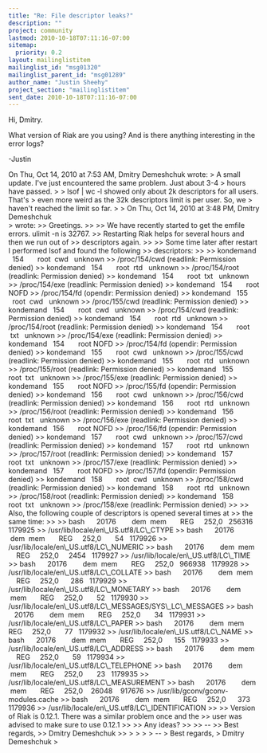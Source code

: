 ```yaml
---
title: "Re: File descriptor leaks?"
description: ""
project: community
lastmod: 2010-10-18T07:11:16-07:00
sitemap:
  priority: 0.2
layout: mailinglistitem
mailinglist_id: "msg01320"
mailinglist_parent_id: "msg01289"
author_name: "Justin Sheehy"
project_section: "mailinglistitem"
sent_date: 2010-10-18T07:11:16-07:00
---
```



Hi, Dmitry.

What version of Riak are you using? And is there anything interesting
in the error logs?

-Justin


On Thu, Oct 14, 2010 at 7:53 AM, Dmitry Demeshchuk  wrote:
&gt; A small update. I've just encountered the same problem. Just about 3-4
&gt; hours have passed.
&gt;
&gt; lsof | wc -l showed only about 2k descriptors for all users. That's
&gt; even more weird as the 32k descriptors limit is per user. So, we
&gt; haven't reached the limit so far.
&gt;
&gt; On Thu, Oct 14, 2010 at 3:48 PM, Dmitry Demeshchuk  
&gt; wrote:
&gt;&gt; Greetings.
&gt;&gt;
&gt;&gt; We have recently started to get the emfile errors. ulimit -n is 32767.
&gt;&gt; Restarting Riak helps for several hours and then we run out of
&gt;&gt; descriptors again.
&gt;&gt;
&gt;&gt; Some time later after restart I performed lsof and found the following
&gt;&gt; descriptors:
&gt;&gt;
&gt;&gt; kondemand   154       root  cwd   unknown
&gt;&gt; /proc/154/cwd (readlink: Permission denied)
&gt;&gt; kondemand   154       root  rtd   unknown
&gt;&gt; /proc/154/root (readlink: Permission denied)
&gt;&gt; kondemand   154       root  txt   unknown
&gt;&gt; /proc/154/exe (readlink: Permission denied)
&gt;&gt; kondemand   154       root NOFD
&gt;&gt; /proc/154/fd (opendir: Permission denied)
&gt;&gt; kondemand   155       root  cwd   unknown
&gt;&gt; /proc/155/cwd (readlink: Permission denied)
&gt;&gt; kondemand   154       root  cwd   unknown
&gt;&gt; /proc/154/cwd (readlink: Permission denied)
&gt;&gt; kondemand   154       root  rtd   unknown
&gt;&gt; /proc/154/root (readlink: Permission denied)
&gt;&gt; kondemand   154       root  txt   unknown
&gt;&gt; /proc/154/exe (readlink: Permission denied)
&gt;&gt; kondemand   154       root NOFD
&gt;&gt; /proc/154/fd (opendir: Permission denied)
&gt;&gt; kondemand   155       root  cwd   unknown
&gt;&gt; /proc/155/cwd (readlink: Permission denied)
&gt;&gt; kondemand   155       root  rtd   unknown
&gt;&gt; /proc/155/root (readlink: Permission denied)
&gt;&gt; kondemand   155       root  txt   unknown
&gt;&gt; /proc/155/exe (readlink: Permission denied)
&gt;&gt; kondemand   155       root NOFD
&gt;&gt; /proc/155/fd (opendir: Permission denied)
&gt;&gt; kondemand   156       root  cwd   unknown
&gt;&gt; /proc/156/cwd (readlink: Permission denied)
&gt;&gt; kondemand   156       root  rtd   unknown
&gt;&gt; /proc/156/root (readlink: Permission denied)
&gt;&gt; kondemand   156       root  txt   unknown
&gt;&gt; /proc/156/exe (readlink: Permission denied)
&gt;&gt; kondemand   156       root NOFD
&gt;&gt; /proc/156/fd (opendir: Permission denied)
&gt;&gt; kondemand   157       root  cwd   unknown
&gt;&gt; /proc/157/cwd (readlink: Permission denied)
&gt;&gt; kondemand   157       root  rtd   unknown
&gt;&gt; /proc/157/root (readlink: Permission denied)
&gt;&gt; kondemand   157       root  txt   unknown
&gt;&gt; /proc/157/exe (readlink: Permission denied)
&gt;&gt; kondemand   157       root NOFD
&gt;&gt; /proc/157/fd (opendir: Permission denied)
&gt;&gt; kondemand   158       root  cwd   unknown
&gt;&gt; /proc/158/cwd (readlink: Permission denied)
&gt;&gt; kondemand   158       root  rtd   unknown
&gt;&gt; /proc/158/root (readlink: Permission denied)
&gt;&gt; kondemand   158       root  txt   unknown
&gt;&gt; /proc/158/exe (readlink: Permission denied)
&gt;&gt;
&gt;&gt; Also, the following couple of descriptors is opened several times at
&gt;&gt; the same time:
&gt;&gt;
&gt;&gt; bash      20176        dem  mem       REG     252,0   256316   1179925
&gt;&gt; /usr/lib/locale/en\\_US.utf8/LC\\_CTYPE
&gt;&gt; bash      20176        dem  mem       REG     252,0       54   1179926
&gt;&gt; /usr/lib/locale/en\\_US.utf8/LC\\_NUMERIC
&gt;&gt; bash      20176        dem  mem       REG     252,0     2454   1179927
&gt;&gt; /usr/lib/locale/en\\_US.utf8/LC\\_TIME
&gt;&gt; bash      20176        dem  mem       REG     252,0   966938   1179928
&gt;&gt; /usr/lib/locale/en\\_US.utf8/LC\\_COLLATE
&gt;&gt; bash      20176        dem  mem       REG     252,0      286   1179929
&gt;&gt; /usr/lib/locale/en\\_US.utf8/LC\\_MONETARY
&gt;&gt; bash      20176        dem  mem       REG     252,0       52   1179930
&gt;&gt; /usr/lib/locale/en\\_US.utf8/LC\\_MESSAGES/SYS\\_LC\\_MESSAGES
&gt;&gt; bash      20176        dem  mem       REG     252,0       34   1179931
&gt;&gt; /usr/lib/locale/en\\_US.utf8/LC\\_PAPER
&gt;&gt; bash      20176        dem  mem       REG     252,0       77   1179932
&gt;&gt; /usr/lib/locale/en\\_US.utf8/LC\\_NAME
&gt;&gt; bash      20176        dem  mem       REG     252,0      155   1179933
&gt;&gt; /usr/lib/locale/en\\_US.utf8/LC\\_ADDRESS
&gt;&gt; bash      20176        dem  mem       REG     252,0       59   1179934
&gt;&gt; /usr/lib/locale/en\\_US.utf8/LC\\_TELEPHONE
&gt;&gt; bash      20176        dem  mem       REG     252,0       23   1179935
&gt;&gt; /usr/lib/locale/en\\_US.utf8/LC\\_MEASUREMENT
&gt;&gt; bash      20176        dem  mem       REG     252,0    26048    917676
&gt;&gt; /usr/lib/gconv/gconv-modules.cache
&gt;&gt; bash      20176        dem  mem       REG     252,0      373   1179936
&gt;&gt; /usr/lib/locale/en\\_US.utf8/LC\\_IDENTIFICATION
&gt;&gt;
&gt;&gt; Version of Riak is 0.12.1. There was a similar problem once and the
&gt;&gt; user was advised to make sure to use 0.12.1
&gt;&gt;
&gt;&gt; Any ideas?
&gt;&gt;
&gt;&gt; --
&gt;&gt; Best regards,
&gt;&gt; Dmitry Demeshchuk
&gt;&gt;
&gt;
&gt;
&gt;
&gt; --
&gt; Best regards,
&gt; Dmitry Demeshchuk
&gt;
